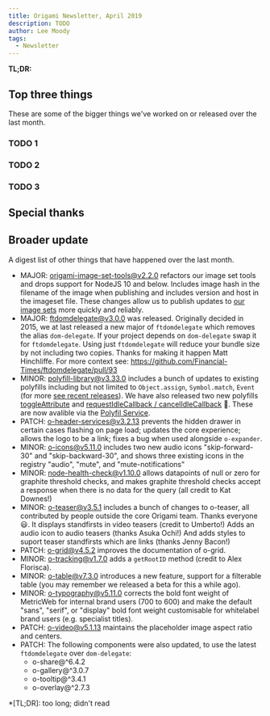 ```yaml
---
title: Origami Newsletter, April 2019
description: TODO
author: Lee Moody
tags:
  - Newsletter
---
```


**TL;DR:** <!-- TODO -->

## Top three things

These are some of the bigger things we've worked on or released over the last month.

### TODO 1

<!-- TODO -->

### TODO 2

<!-- TODO -->

### TODO 3

<!-- TODO -->

## Special thanks

<!-- TODO -->

## Broader update

A digest list of other things that have happened over the last month.

- MAJOR: [origami-image-set-tools@v2.2.0](https://registry.origami.ft.com/components/origami-image-set-tools@2.2.0) refactors our image set tools and drops support for NodeJS 10 and below. Includes image hash in the filename of the image when publishing and includes version and host in the imageset file. These changes allow us to publish updates to [our image sets](https://registry.origami.ft.com/components?search=&module=&imageset=true&service=&active=true&maintained=true&experimental=&deprecated=&dead=) more quickly and reliably.
- MAJOR: [ftdomdelegate@v3.0.0](https://registry.origami.ft.com/components/ftdomdelegate@3.0.0) was released. Originally decided in 2015, we at last released a new major of `ftdomdelegate` which removes the alias `dom-delegate`. If your project depends on `dom-delegate` swap it for `ftdomdelegate`. Using just `ftdomdelegate` will reduce your bundle size by not including two copies. Thanks for making it happen Matt Hinchliffe. For more context see: https://github.com/Financial-Times/ftdomdelegate/pull/93
- MINOR: [polyfill-library@v3.33.0](https://github.com/Financial-Times/polyfill-library/releases) includes  a bunch of updates to existing polyfills including but not limited to `Object.assign`, `Symbol.match`, `Event` (for more [see recent releases](https://github.com/Financial-Times/polyfill-library/releases)). We have also released two new polyfills [toggleAttribute](https://developer.mozilla.org/en-US/docs/Web/API/Element/toggleAttribute) and [requestIdleCallback / cancelIdleCallback](https://developer.mozilla.org/en-US/docs/Web/API/Window/requestIdleCallback) &#x1F389;. These are now avalible via the [Polyfil Service](https://polyfill.io/v3/).
- PATCH: [o-header-services@v3.2.13](https://registry.origami.ft.com/components/o-header-services@3.2.13) prevents the hidden drawer in certain cases flashing on page load; updates the core experience; allows the logo to be a link; fixes a bug when used alongside `o-expander`.
- MINOR: [o-icons@v5.11.0](https://registry.origami.ft.com/components/o-icons@5.11.0) includes two new audio icons "skip-forward-30" and "skip-backward-30", and shows three existing icons in the registry "audio", "mute", and "mute-notifications"
- MINOR: [node-health-check@v1.10.0](https://registry.origami.ft.com/components/node-health-check@1.10.0) allows datapoints of null or zero for graphite threshold checks, and makes graphite threshold checks accept a response when there is no data for the query (all credit to Kat Downes!)
- MINOR: [o-teaser@v3.5.1](https://registry.origami.ft.com/components/o-teaser@3.5.1) includes a bunch of changes to o-teaser, all contributed by people outside the core Origami team. Thanks everyone &#x1F603;. It displays standfirsts in video teasers (credit to Umberto!) Adds an audio icon to audio teasers (thanks Asuka Ochi!) And adds styles to suport teaser standfirsts which are links (thanks Jenny Bacon!)
- PATCH: [o-grid@v4.5.2](https://registry.origami.ft.com/components/o-grid@4.5.2) improves the documentation of o-grid.
- MINOR: [o-tracking@v1.7.0](https://registry.origami.ft.com/components/o-tracking@1.7.0) adds a `getRootID` method (credit to Alex Florisca).
- MINOR: [o-table@v7.3.0](https://registry.origami.ft.com/components/o-table@7.3.0) introduces a new feature, support for a filterable table (you may remember we released a beta for this a while ago).
- MINOR: [o-typography@v5.11.0](https://registry.origami.ft.com/components/o-typography@5.11.0) corrects the bold font weight of MetricWeb for internal brand users (700 to 600) and make the default "sans", "serif", or "display" bold font weight customisable for whitelabel brand users (e.g. specialist titles).
- PATCH: [o-video@v5.1.13](https://registry.origami.ft.com/components/o-video@5.1.13) maintains the placeholder image aspect ratio and centers.
- PATCH: The following components were also updated, to use the latest `ftdomdelegate` over `dom-delegate`:
    - o-share@^6.4.2
    - o-gallery@^3.0.7
    - o-tooltip@^3.4.1
    - o-overlay@^2.7.3

*[TL;DR]: too long; didn't read
